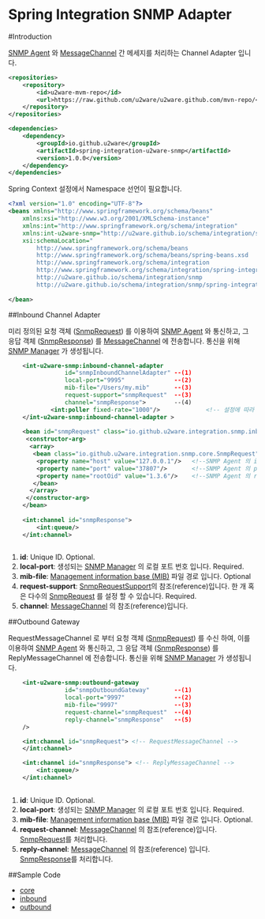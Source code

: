 Spring Integration SNMP Adapter
=================================================

#Introduction 

[SNMP Agent](https://en.wikipedia.org/wiki/Simple_Network_Management_Protocol) 와 [MessageChannel](http://docs.spring.io/spring-integration/docs/4.2.4.RELEASE/reference/html/messaging-channels-section.html#channel) 간 메세지를 처리하는 Channel Adapter 입니다. 

```xml
<repositories>
    <repository>
        <id>u2ware-mvm-repo</id>
        <url>https://raw.github.com/u2ware/u2ware.github.com/mvn-repo/</url>
    </repository>
</repositories>

<dependencies>
	<dependency>
		<groupId>io.github.u2ware</groupId>
		<artifactId>spring-integration-u2ware-snmp</artifactId>
		<version>1.0.0</version>
	</dependency>
</dependencies>
```

Spring Context 설정에서 Namespace 선언이 필요합니다.

```xml
<?xml version="1.0" encoding="UTF-8"?>
<beans xmlns="http://www.springframework.org/schema/beans"
	xmlns:xsi="http://www.w3.org/2001/XMLSchema-instance"
	xmlns:int="http://www.springframework.org/schema/integration"
	xmlns:int-u2ware-snmp="http://u2ware.github.io/schema/integration/snmp"
	xsi:schemaLocation="
		http://www.springframework.org/schema/beans 
		http://www.springframework.org/schema/beans/spring-beans.xsd
		http://www.springframework.org/schema/integration 
		http://www.springframework.org/schema/integration/spring-integration.xsd
		http://u2ware.github.io/schema/integration/snmp 
		http://u2ware.github.io/schema/integration/snmp/spring-integration-snmp.xsd">
		
</bean>
```

##Inbound Channel Adapter

미리 정의된 요청 객체 ([SnmpRequest](src/main/java/io/github/u2ware/integration/snmp/core/SnmpRequest.java)) 를 이용하여 [SNMP Agent](https://en.wikipedia.org/wiki/Simple_Network_Management_Protocol) 와 통신하고, 그 응답 객체 ([SnmpResponse](src/main/java/io/github/u2ware/integration/snmp/core/SnmpResponse.java)) 를 [MessageChannel](http://docs.spring.io/spring-integration/docs/4.2.4.RELEASE/reference/html/messaging-channels-section.html#channel) 에 전송합니다. 통신을 위해  [SNMP Manager](https://en.wikipedia.org/wiki/Simple_Network_Management_Protocol) 가 생성됩니다.

```xml
	<int-u2ware-snmp:inbound-channel-adapter 
				id="snmpInboundChannelAdapter" --(1)
				local-port="9995"              --(2)
				mib-file="/Users/my.mib"       --(3)
				request-support="snmpRequest"  --(3)
				channel="snmpResponse">        --(4)
			<int:poller fixed-rate="1000"/>             <!-- 설정에 따라 통신을 반복 합니다.(polling) -->
	</int-u2ware-snmp:inbound-channel-adapter >
	
	<bean id="snmpRequest" class="io.github.u2ware.integration.snmp.inbound.SnmpRequestSupport">
	 <constructor-arg>
	  <array>
	   <bean class="io.github.u2ware.integration.snmp.core.SnmpRequest">
	    <property name="host" value="127.0.0.1"/>   <!--SNMP Agent 의 ip -->
		<property name="port" value="37807"/>       <!--SNMP Agent 의 port -->
		<property name="rootOid" value="1.3.6"/>    <!--SNMP Agent 의 rootOid-->
	   </bean>
	  </array>
	 </constructor-arg>
	</bean>
	
	<int:channel id="snmpResponse">   
		<int:queue/>
	</int:channel>
	              
```
1. **id**:	Unique ID.  Optional.
2. **local-port**: 생성되는 [SNMP Manager](https://en.wikipedia.org/wiki/Simple_Network_Management_Protocol) 의 로컬 포트 번호 입니다. Required.
3. **mib-file**: [Management information base (MIB)](https://en.wikipedia.org/wiki/Simple_Network_Management_Protocol#Management_information_base_.28MIB.29) 파일 경로 입니다. Optional
4. **request-support**:  [SnmpRequestSupport](src/main/java/io/github/u2ware/integration/snmp/inbound/SnRequempstSupport.java)의 참조(reference)입니다. 한 개 혹은 다수의 [SnmpRequest](src/main/java/io/github/u2ware/integration/snmp/core/SnmpRequest.java) 를 설정 할 수 있습니다. Required.
5. **channel**: [MessageChannel](http://docs.spring.io/spring-integration/docs/4.2.4.RELEASE/reference/html/messaging-channels-section.html#channel) 의 참조(reference)입니다. 


##Outbound Gateway

RequestMessageChannel 로 부터 요청 객체 ([SnmpRequest](src/main/java/io/github/u2ware/integration/snmp/core/SnmpRequest.java)) 를 수신 하여, 이를 이용하여 [SNMP Agent](https://en.wikipedia.org/wiki/Simple_Network_Management_Protocol) 와 통신하고, 그 응답 객체 ([SnmpResponse](src/main/java/io/github/u2ware/integration/snmp/core/SnmpResponse.java)) 를 ReplyMessageChannel 에 전송합니다. 통신을 위해  [SNMP Manager](https://en.wikipedia.org/wiki/Simple_Network_Management_Protocol) 가 생성됩니다.

```xml
	<int-u2ware-snmp:outbound-gateway 
				id="snmpOutboundGateway"       --(1)      
				local-port="9997"              --(2)           
				mib-file="9997"                --(3)           
				request-channel="snmpRequest"  --(4)
				reply-channel="snmpResponse"   --(5)
	/>

	<int:channel id="snmpRequest"> <!-- RequestMessageChannel -->
	</int:channel>

	<int:channel id="snmpResponse"> <!-- ReplyMessageChannel -->
		<int:queue/>
	</int:channel>
	
```
1. **id**:	Unique ID.  Optional.
2. **local-port**: 생성되는 [SNMP Manager](https://en.wikipedia.org/wiki/Simple_Network_Management_Protocol) 의 로컬 포트 번호 입니다. Required.
3. **mib-file**: [Management information base (MIB)](https://en.wikipedia.org/wiki/Simple_Network_Management_Protocol#Management_information_base_.28MIB.29) 파일 경로 입니다. Optional.
4. **request-channel**: [MessageChannel](http://docs.spring.io/spring-integration/docs/4.2.4.RELEASE/reference/html/messaging-channels-section.html#channel) 의 참조(reference)입니다. [SnmpRequest](src/main/java/io/github/u2ware/integration/snmp/core/SnmpRequest.java)를 처리합니다.
5. **reply-channel**: [MessageChannel](http://docs.spring.io/spring-integration/docs/4.2.4.RELEASE/reference/html/messaging-channels-section.html#channel) 의 참조(reference) 입니다. [SnmpResponse](src/main/java/io/github/u2ware/integration/snmp/core/SnmpResponse.java)를 처리합니다. 

##Sample Code

* [core](src/test/java/io/github/u2ware/integration/snmp/core/)
* [inbound](src/test/java/io/github/u2ware/integration/snmp/inbound/)
* [outbound](src/test/java/io/github/u2ware/integration/snmp/outbound/)



